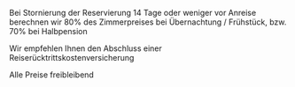 Bei Stornierung der Reservierung 14 Tage oder weniger vor Anreise berechnen wir 80% des Zimmerpreises bei Übernachtung / Frühstück, bzw. 70% bei Halbpension

Wir empfehlen Ihnen den Abschluss einer Reiserücktrittskostenversicherung

Alle Preise freibleibend
